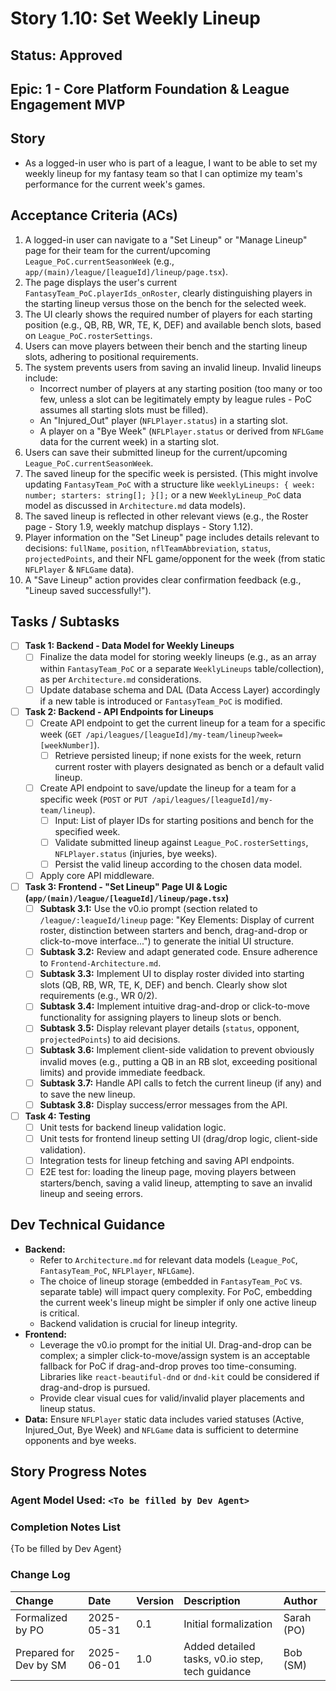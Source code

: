# Story 1.10: Set Weekly Lineup

## Status: Approved

## Epic: 1 - Core Platform Foundation & League Engagement MVP

## Story

- As a logged-in user who is part of a league, I want to be able to set my weekly lineup for my fantasy team so that I can optimize my team's performance for the current week's games.

## Acceptance Criteria (ACs)

1.  A logged-in user can navigate to a "Set Lineup" or "Manage Lineup" page for their team for the current/upcoming `League_PoC.currentSeasonWeek` (e.g., `app/(main)/league/[leagueId]/lineup/page.tsx`).
2.  The page displays the user's current `FantasyTeam_PoC.playerIds_onRoster`, clearly distinguishing players in the starting lineup versus those on the bench for the selected week.
3.  The UI clearly shows the required number of players for each starting position (e.g., QB, RB, WR, TE, K, DEF) and available bench slots, based on `League_PoC.rosterSettings`.
4.  Users can move players between their bench and the starting lineup slots, adhering to positional requirements.
5.  The system prevents users from saving an invalid lineup. Invalid lineups include:
    * Incorrect number of players at any starting position (too many or too few, unless a slot can be legitimately empty by league rules - PoC assumes all starting slots must be filled).
    * An "Injured_Out" player (`NFLPlayer.status`) in a starting slot.
    * A player on a "Bye Week" (`NFLPlayer.status` or derived from `NFLGame` data for the current week) in a starting slot.
6.  Users can save their submitted lineup for the current/upcoming `League_PoC.currentSeasonWeek`.
7.  The saved lineup for the specific week is persisted. (This might involve updating `FantasyTeam_PoC` with a structure like `weeklyLineups: { week: number; starters: string[]; }[];` or a new `WeeklyLineup_PoC` data model as discussed in `Architecture.md` data models).
8.  The saved lineup is reflected in other relevant views (e.g., the Roster page - Story 1.9, weekly matchup displays - Story 1.12).
9.  Player information on the "Set Lineup" page includes details relevant to decisions: `fullName`, `position`, `nflTeamAbbreviation`, `status`, `projectedPoints`, and their NFL game/opponent for the week (from static `NFLPlayer` & `NFLGame` data).
10. A "Save Lineup" action provides clear confirmation feedback (e.g., "Lineup saved successfully!").

## Tasks / Subtasks

- [ ] **Task 1: Backend - Data Model for Weekly Lineups**
    - [ ] Finalize the data model for storing weekly lineups (e.g., as an array within `FantasyTeam_PoC` or a separate `WeeklyLineups` table/collection), as per `Architecture.md` considerations.
    - [ ] Update database schema and DAL (Data Access Layer) accordingly if a new table is introduced or `FantasyTeam_PoC` is modified.
- [ ] **Task 2: Backend - API Endpoints for Lineups**
    - [ ] Create API endpoint to get the current lineup for a team for a specific week (`GET /api/leagues/[leagueId]/my-team/lineup?week=[weekNumber]`).
        - [ ] Retrieve persisted lineup; if none exists for the week, return current roster with players designated as bench or a default valid lineup.
    - [ ] Create API endpoint to save/update the lineup for a team for a specific week (`POST` or `PUT /api/leagues/[leagueId]/my-team/lineup`).
        - [ ] Input: List of player IDs for starting positions and bench for the specified week.
        - [ ] Validate submitted lineup against `League_PoC.rosterSettings`, `NFLPlayer.status` (injuries, bye weeks).
        - [ ] Persist the valid lineup according to the chosen data model.
    - [ ] Apply core API middleware.
- [ ] **Task 3: Frontend - "Set Lineup" Page UI & Logic (`app/(main)/league/[leagueId]/lineup/page.tsx`)**
    - [ ] **Subtask 3.1:** Use the v0.io prompt (section related to `/league/:leagueId/lineup` page: "Key Elements: Display of current roster, distinction between starters and bench, drag-and-drop or click-to-move interface...") to generate the initial UI structure.
    - [ ] **Subtask 3.2:** Review and adapt generated code. Ensure adherence to `Frontend-Architecture.md`.
    - [ ] **Subtask 3.3:** Implement UI to display roster divided into starting slots (QB, RB, WR, TE, K, DEF) and bench. Clearly show slot requirements (e.g., WR 0/2).
    - [ ] **Subtask 3.4:** Implement intuitive drag-and-drop or click-to-move functionality for assigning players to lineup slots or bench.
    - [ ] **Subtask 3.5:** Display relevant player details (`status`, opponent, `projectedPoints`) to aid decisions.
    - [ ] **Subtask 3.6:** Implement client-side validation to prevent obviously invalid moves (e.g., putting a QB in an RB slot, exceeding positional limits) and provide immediate feedback.
    - [ ] **Subtask 3.7:** Handle API calls to fetch the current lineup (if any) and to save the new lineup.
    - [ ] **Subtask 3.8:** Display success/error messages from the API.
- [ ] **Task 4: Testing**
    - [ ] Unit tests for backend lineup validation logic.
    - [ ] Unit tests for frontend lineup setting UI (drag/drop logic, client-side validation).
    - [ ] Integration tests for lineup fetching and saving API endpoints.
    - [ ] E2E test for: loading the lineup page, moving players between starters/bench, saving a valid lineup, attempting to save an invalid lineup and seeing errors.

## Dev Technical Guidance

- **Backend:**
    - Refer to `Architecture.md` for relevant data models (`League_PoC`, `FantasyTeam_PoC`, `NFLPlayer`, `NFLGame`).
    - The choice of lineup storage (embedded in `FantasyTeam_PoC` vs. separate table) will impact query complexity. For PoC, embedding the current week's lineup might be simpler if only one active lineup is critical.
    - Backend validation is crucial for lineup integrity.
- **Frontend:**
    - Leverage the v0.io prompt for the initial UI. Drag-and-drop can be complex; a simpler click-to-move/assign system is an acceptable fallback for PoC if drag-and-drop proves too time-consuming. Libraries like `react-beautiful-dnd` or `dnd-kit` could be considered if drag-and-drop is pursued.
    - Provide clear visual cues for valid/invalid player placements and lineup status.
- **Data:** Ensure `NFLPlayer` static data includes varied statuses (Active, Injured_Out, Bye Week) and `NFLGame` data is sufficient to determine opponents and bye weeks.

## Story Progress Notes

### Agent Model Used: `<To be filled by Dev Agent>`

### Completion Notes List

{To be filled by Dev Agent}

### Change Log

| Change                                    | Date       | Version | Description                                     | Author     |
| :---------------------------------------- | :--------- | :------ | :---------------------------------------------- | :--------- |
| Formalized by PO                          | 2025-05-31 | 0.1     | Initial formalization                           | Sarah (PO) |
| Prepared for Dev by SM                    | 2025-06-01 | 1.0     | Added detailed tasks, v0.io step, tech guidance | Bob (SM)   |